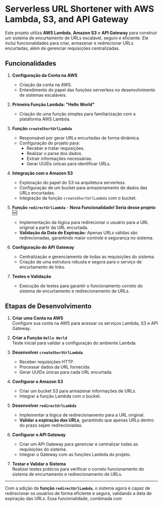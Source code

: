 # Serverless URL Shortener with AWS Lambda, S3, and API Gateway

Este projeto utiliza **AWS Lambda**, **Amazon S3** e **API Gateway** para construir um sistema de encurtamento de URLs escalável, seguro e eficiente. Ele inclui funcionalidades para criar, armazenar e redirecionar URLs encurtadas, além de gerenciar requisições centralizadas.

## Funcionalidades

1. **Configuração da Conta na AWS**  
   - Criação da conta na AWS.
   - Entendimento do papel das funções serverless no desenvolvimento de sistemas escaláveis.

2. **Primeira Função Lambda: "Hello World"**  
   - Criação de uma função simples para familiarização com a plataforma AWS Lambda.

3. **Função `createShortUrlLambda`**  
   - Responsável por gerar URLs encurtadas de forma dinâmica.
   - Configuração do projeto para:
     - Receber e tratar requisições.
     - Realizar o parse dos dados.
     - Extrair informações necessárias.
     - Gerar UUIDs únicas para identificar URLs.

4. **Integração com o Amazon S3**  
   - Exploração do papel do S3 na arquitetura serverless.
   - Configuração de um bucket para armazenamento de dados das URLs encurtadas.
   - Integração da função `createShortUrlLambda` com o bucket.

5. **Função `redirectUrlLambda`** - **Nova Funcionalidade! Seria desse projeto** 🆕  
   - Implementação da lógica para redirecionar o usuário para a URL original a partir da URL encurtada.  
   - **Validação da Data de Expiração:** Apenas URLs válidas são redirecionadas, garantindo maior controle e segurança no sistema.

6. **Configuração do API Gateway**  
   - Centralização e gerenciamento de todas as requisições do sistema.  
   - Criação de uma estrutura robusta e segura para o serviço de encurtamento de links.

7. **Testes e Validação**  
   - Execução de testes para garantir o funcionamento correto do sistema de encurtamento e redirecionamento de URLs.

## Etapas de Desenvolvimento

1. **Criar uma Conta na AWS**  
   Configure sua conta na AWS para acessar os serviços Lambda, S3 e API Gateway.

2. **Criar a Função `Hello World`**  
   Teste inicial para validar a configuração do ambiente Lambda.

3. **Desenvolver `createShortUrlLambda`**  
   - Receber requisições HTTP.  
   - Processar dados da URL fornecida.  
   - Gerar UUIDs únicas para cada URL encurtada.

4. **Configurar o Amazon S3**  
   - Criar um bucket S3 para armazenar informações de URLs.  
   - Integrar a função Lambda com o bucket.

5. **Desenvolver `redirectUrlLambda`**  
   - Implementar a lógica de redirecionamento para a URL original.  
   - **Validar a expiração das URLs**, garantindo que apenas URLs dentro do prazo sejam redirecionadas.

6. **Configurar o API Gateway**  
   - Criar um API Gateway para gerenciar e centralizar todas as requisições do sistema.  
   - Integrar o Gateway com as funções Lambda do projeto.

7. **Testar e Validar o Sistema**  
   Realizar testes práticos para verificar o correto funcionamento do sistema de encurtamento e redirecionamento de URLs.

---

Com a adição da **função `redirectUrlLambda`**, o sistema agora é capaz de redirecionar os usuários de forma eficiente e segura, validando a data de expiração das URLs. Essa funcionalidade, combinada com
